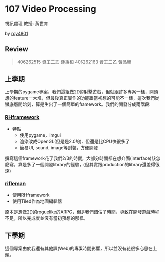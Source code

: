 # 107 Video Processing

視訊處理
教授: 黃世育

by [roy4801](https://github.com/roy4801)


## Review
> 406262515 資工二乙 鍾秉桓
> 406262163 資工二乙 黃品翰

## 上學期

上學期的pygame專案，我們這組做2D的射擊遊戲，但就跟許多專案一樣，開頭想的feature一大堆，但最後真正實作的功能跟當初想的可能不一樣，這次我們從蠻底層開始刻，算是生出了一個簡單的framework。我們的開發分成兩階段:

### [RHframework](https://github.com/roy4801/RHframework)

* 特點
	* 使用pygame，imgui
	* 渲染改成OpenGL(但是是2.0的)，但還是比CPU快很多了
	* 簡易UI, sound, image等封裝，方便開發

撰寫這個framework花了我們2/3的時間，大部分時間都在想介面(interface)該怎麼寫，算是多了一個開發library的經驗，(但其實跟production的library還差得很遠)

### [rifleman](https://github.com/william31212/Pygame)

* 使用RHframework
* 使用Tiled作為地圖編輯器

原本是想做2D的roguelike的ARPG，但是我們錯估了時間，導致在開發遊戲時程不足，所以完成度並沒有當初預想的那樣。

## 下學期

這個專案由於我還有其他課(Web)的專案時間影響，所以並沒有花很多心思在上頭。